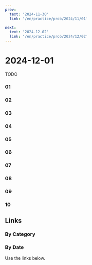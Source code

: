 ```yaml
---
prev:
  text: '2024-11-30'
  link: '/en/practice/prob/2024/11/01'

next:
  text: '2024-12-02'
  link: '/en/practice/prob/2024/12/02'
---
```


# 2024-12-01

TODO

### 01

### 02

### 03

### 04

### 05

### 06

### 07

### 08

### 09

### 10

## Links

[<Badge type="tip" text="Check Solution"/>](/en/learning/prob/2024/12/01)

### By Category

[<Badge type="tip" text="<--"/>](/en/practice/prob/2024/11/27)
[<Badge type="tip" text="Calendar"/>](/en/practice/calendar/2024/12)
[<Badge type="info" text="-->"/>](/en/practice/prob/2024/12/01#links)

### By Date

Use the links below.